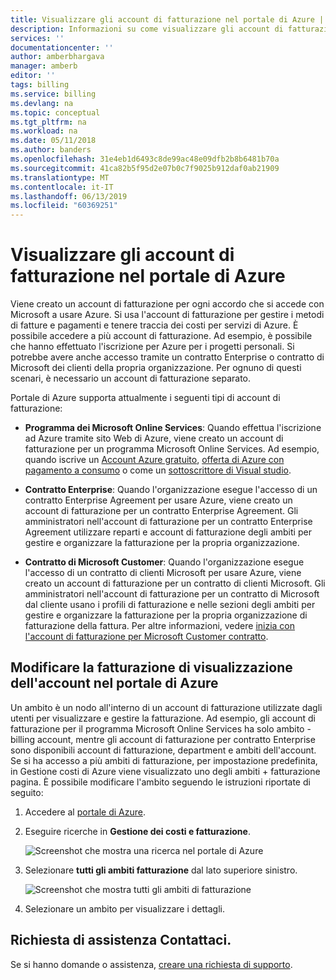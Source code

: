 ```yaml
---
title: Visualizzare gli account di fatturazione nel portale di Azure | Microsoft Docs
description: Informazioni su come visualizzare gli account di fatturazione nel portale di Azure.
services: ''
documentationcenter: ''
author: amberbhargava
manager: amberb
editor: ''
tags: billing
ms.service: billing
ms.devlang: na
ms.topic: conceptual
ms.tgt_pltfrm: na
ms.workload: na
ms.date: 05/11/2018
ms.author: banders
ms.openlocfilehash: 31e4eb1d6493c8de99ac48e09dfb2b8b6481b70a
ms.sourcegitcommit: 41ca82b5f95d2e07b0c7f9025b912daf0ab21909
ms.translationtype: MT
ms.contentlocale: it-IT
ms.lasthandoff: 06/13/2019
ms.locfileid: "60369251"
---
```

# <a name="view-your-billing-accounts-in-azure-portal"></a>Visualizzare gli account di fatturazione nel portale di Azure  

Viene creato un account di fatturazione per ogni accordo che si accede con Microsoft a usare Azure. Si usa l'account di fatturazione per gestire i metodi di fatture e pagamenti e tenere traccia dei costi per servizi di Azure. È possibile accedere a più account di fatturazione. Ad esempio, è possibile che hanno effettuato l'iscrizione per Azure per i progetti personali. Si potrebbe avere anche accesso tramite un contratto Enterprise o contratto di Microsoft dei clienti della propria organizzazione. Per ognuno di questi scenari, è necessario un account di fatturazione separato.

Portale di Azure supporta attualmente i seguenti tipi di account di fatturazione:

- **Programma dei Microsoft Online Services**: Quando effettua l'iscrizione ad Azure tramite sito Web di Azure, viene creato un account di fatturazione per un programma Microsoft Online Services. Ad esempio, quando iscrive un [Account Azure gratuito](https://azure.microsoft.com/offers/ms-azr-0044p/), [offerta di Azure con pagamento a consumo](https://azure.microsoft.com/offers/ms-azr-0003p/) o come un [sottoscrittore di Visual studio](https://azure.microsoft.com/pricing/member-offers/credit-for-visual-studio-subscribers/).

- **Contratto Enterprise**: Quando l'organizzazione esegue l'accesso di un contratto Enterprise Agreement per usare Azure, viene creato un account di fatturazione per un contratto Enterprise Agreement. Gli amministratori nell'account di fatturazione per un contratto Enterprise Agreement utilizzare reparti e account di fatturazione degli ambiti per gestire e organizzare la fatturazione per la propria organizzazione.

- **Contratto di Microsoft Customer**: Quando l'organizzazione esegue l'accesso di un contratto di clienti Microsoft per usare Azure, viene creato un account di fatturazione per un contratto di clienti Microsoft. Gli amministratori nell'account di fatturazione per un contratto di Microsoft dal cliente usano i profili di fatturazione e nelle sezioni degli ambiti per gestire e organizzare la fatturazione per la propria organizzazione di fatturazione della fattura. Per altre informazioni, vedere [inizia con l'account di fatturazione per Microsoft Customer contratto](billing-mca-overview.md).

## <a name="change-billing-account-view-in-the-azure-portal"></a>Modificare la fatturazione di visualizzazione dell'account nel portale di Azure

Un ambito è un nodo all'interno di un account di fatturazione utilizzate dagli utenti per visualizzare e gestire la fatturazione. Ad esempio, gli account di fatturazione per il programma Microsoft Online Services ha solo ambito - billing account, mentre gli account di fatturazione per contratto Enterprise sono disponibili account di fatturazione, department e ambiti dell'account. Se si ha accesso a più ambiti di fatturazione, per impostazione predefinita, in Gestione costi di Azure viene visualizzato uno degli ambiti + fatturazione pagina. È possibile modificare l'ambito seguendo le istruzioni riportate di seguito:

1. Accedere al [portale di Azure](https://portal.azure.com).

2. Eseguire ricerche in **Gestione dei costi e fatturazione**.

   ![Screenshot che mostra una ricerca nel portale di Azure](./media/billing-view-all-accounts/billing-search-cost-management-billing.png)

3. Selezionare **tutti gli ambiti fatturazione** dal lato superiore sinistro.

   ![Screenshot che mostra tutti gli ambiti di fatturazione](./media/billing-view-all-accounts/billing-list-of-accounts.png)

4. Selezionare un ambito per visualizzare i dettagli.

## <a name="need-help-contact-us"></a>Richiesta di assistenza Contattaci.

Se si hanno domande o assistenza, [creare una richiesta di supporto](https://go.microsoft.com/fwlink/?linkid=2083458).
